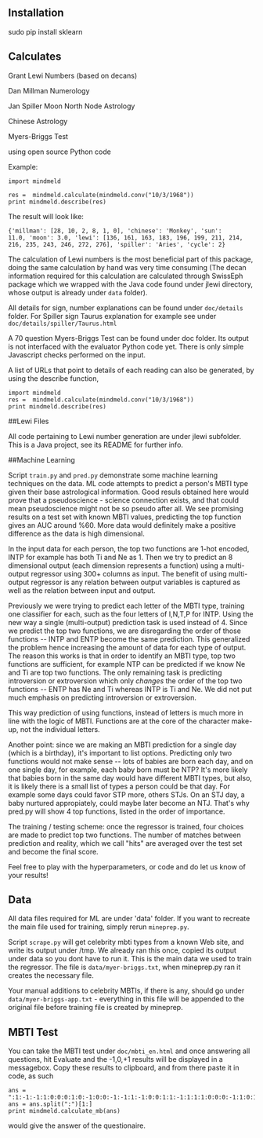 ## Installation

sudo pip install sklearn

## Calculates

Grant Lewi Numbers (based on decans)

Dan Millman Numerology

Jan Spiller Moon North Node Astrology

Chinese Astrology

Myers-Briggs Test

using open source Python code

Example:

```
import mindmeld

res =  mindmeld.calculate(mindmeld.conv("10/3/1968"))
print mindmeld.describe(res)
```

The result will look like:

```
{'millman': [28, 10, 2, 8, 1, 0], 'chinese': 'Monkey', 'sun':
11.0, 'moon': 3.0, 'lewi': [136, 161, 163, 183, 196, 199, 211, 214,
216, 235, 243, 246, 272, 276], 'spiller': 'Aries', 'cycle': 2}
```

The calculation of Lewi numbers is the most beneficial part of this
package, doing the same calculation by hand was very time consuming
(The decan information required for this calculation are calculated
through SwissEph package which we wrapped with the Java code found
under jlewi directory, whose output is already under `data` folder).

All details for sign, number explanations can be found under
`doc/details` folder. For Spiller sign Taurus explanation for example
see under `doc/details/spiller/Taurus.html`

A 70 question Myers-Briggs Test can be found under doc folder. Its
output is not interfaced with the evaluator Python code yet. There is
only simple Javascript checks performed on the input.

A list of URLs that point to details of each reading can also be
generated, by using the describe function,

```
import mindmeld
res =  mindmeld.calculate(mindmeld.conv("10/3/1968"))
print mindmeld.describe(res)
```

##Lewi Files

All code pertaining to Lewi number generation are under jlewi
subfolder. This is a Java project, see its README for further info. 

##Machine Learning

Script `train.py` and `pred.py` demonstrate some machine learning
techniques on the data. ML code attempts to predict a person's MBTI
type given their base astrological information. Good resuls obtained
here would prove that a pseudoscience - science connection exists, and
that could mean pseudoscience might not be so pseudo after all. We see
promising results on a test set with known MBTI values, predicting the
top function gives an AUC around %60. More data would definitely make
a positive difference as the data is high dimensional.

In the input data for each person, the top two functions are 1-hot
encoded, INTP for example has both Ti and Ne as 1. Then we try to
predict an 8 dimensional output (each dimension represents a function)
using a multi-output regressor using 300+ columns as input. The
benefit of using multi-output regressor is any relation between output
variables is captured as well as the relation between input and output.

Previously we were trying to predict each letter of the MBTI type,
training one classifier for each, such as the four letters of I,N,T,P
for INTP. Using the new way a single (multi-output) prediction task is
used instead of 4. Since we predict the top two functions, we are
disregarding the order of those functions -- INTP and ENTP become the
same prediction. This generalized the problem hence increasing the
amount of data for each type of output. The reason this works is that
in order to identify an MBTI type, top two functions are sufficient,
for example NTP can be predicted if we know Ne and Ti are top two
functions. The only remaining task is predicting introversion or
extroversion which only _changes_ the order of the top two functions
-- ENTP has Ne and Ti whereas INTP is Ti and Ne. We did not put much
emphasis on predicting introversion or extroversion.

This way prediction of using functions, instead of letters is much
more in line with the logic of MBTI. Functions are at the core of the
character make-up, not the individual letters.

Another point: since we are making an MBTI prediction for a single day
(which is a birthday), it's important to list options. Predicting only
two functions would not make sense -- lots of babies are born each
day, and on one single day, for example, each baby born must be NTP?
It's more likely that babies born in the same day would have different
MBTI types, but also, it is likely there is a small list of types a
person could be that day. For example some days could favor STP more,
others STJs. On an STJ day, a baby nurtured appropiately, could maybe
later become an NTJ. That's why pred.py will show 4 top functions,
listed in the order of importance.

The training / testing scheme: once the regressor is trained, four
choices are made to predict top two functions. The number of matches
between prediction and reality, which we call "hits" are averaged over
the test set and become the final score.

Feel free to play with the hyperparameters, or code and do let us know
of your results!

## Data

All data files required for ML are under 'data' folder. If you want to
recreate the main file used for training, simply rerun
`mineprep.py`.

Script `scrape.py` will get celebrity mbti types from a known Web
site, and write its output under /tmp. We already ran this once,
copied its output under data so you dont have to run it. This is the
main data we used to train the regressor. The file is
`data/myer-briggs.txt`, when mineprep.py ran it creates the necessary
file.

Your manual additions to celebrity MBTIs, if there is any, should go
under `data/myer-briggs-app.txt` - everything in this file will be
appended to the original file before training file is created by
mineprep.


## MBTI Test

You can take the MBTI test under `doc/mbti_en.html` and once answering
all questions, hit Evaluate and the -1,0,+1 results will be displayed
in a messagebox. Copy these results to clipboard, and from there paste
it in code, as such

```
ans = ":1:-1:-1:1:0:0:0:1:0:-1:0:0:-1:-1:1:-1:0:0:1:1:-1:1:1:1:0:0:0:-1:1:0:1:1:0:0:0:0:0:1:-1:-1:1:1:1:1:1:1:-1:1:1:1:0:-1:-1:-1:-1:1:0:0:0:0:-1:0:0:-1:0:-1:-1:-1:0:0"
ans = ans.split(":")[1:]
print mindmeld.calculate_mb(ans)
```

would give the answer of the questionaire. 


